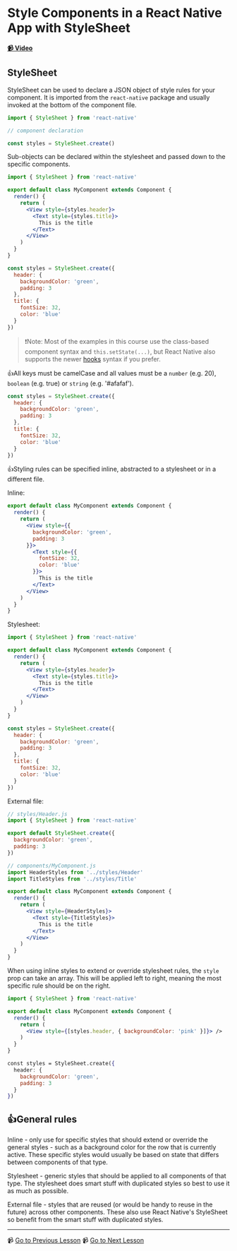 # Style Components in a React Native App with StyleSheet

**[📹 Video](https://egghead.io/lessons/react-native-style-components-in-a-react-native-app-with-stylesheet)**

## StyleSheet

StyleSheet can be used to declare a JSON object of style rules for your component. It is imported from the `react-native` package and usually invoked at the bottom of the component file.

```jsx
import { StyleSheet } from 'react-native'

// component declaration

const styles = StyleSheet.create()
```

Sub-objects can be declared within the stylesheet and passed down to the specific components.

```jsx
import { StyleSheet } from 'react-native'

export default class MyComponent extends Component {
  render() {
    return (
      <View style={styles.header}>
        <Text style={styles.title}>
          This is the title
        </Text>
      </View>
    )
  }
}

const styles = StyleSheet.create({
  header: {
    backgroundColor: 'green',
    padding: 3
  },
  title: {
    fontSize: 32,
    color: 'blue'
  }
})
```

> ❗Note: Most of the examples in this course use the class-based component syntax and `this.setState(...)`, but React Native also supports the newer [hooks](https://reactjs.org/docs/hooks-intro.html) syntax if you prefer.

👍All keys must be camelCase and all values must be a `number` (e.g. 20), `boolean` (e.g. true) or `string` (e.g. '#afafaf').

```jsx
const styles = StyleSheet.create({
  header: {
    backgroundColor: 'green',
    padding: 3
  },
  title: {
    fontSize: 32,
    color: 'blue'
  }
})
```

👍Styling rules can be specified inline, abstracted to a stylesheet or in a different file.

Inline:

```jsx
export default class MyComponent extends Component {
  render() {
    return (
      <View style={{
        backgroundColor: 'green',
        padding: 3
      }}>
        <Text style={{
          fontSize: 32,
          color: 'blue'
        }}>
          This is the title
        </Text>
      </View>
    )
  }
}
```

Stylesheet:

```jsx
import { StyleSheet } from 'react-native'

export default class MyComponent extends Component {
  render() {
    return (
      <View style={styles.header}>
        <Text style={styles.title}>
          This is the title
        </Text>
      </View>
    )
  }
}

const styles = StyleSheet.create({
  header: {
    backgroundColor: 'green',
    padding: 3
  },
  title: {
    fontSize: 32,
    color: 'blue'
  }
})
```

External file:

```jsx
// styles/Header.js
import { StyleSheet } from 'react-native'

export default StyleSheet.create({
  backgroundColor: 'green',
  padding: 3
})
```

```jsx
// components/MyComponent.js
import HeaderStyles from '../styles/Header'
import TitleStyles from '../styles/Title'

export default class MyComponent extends Component {
  render() {
    return (
      <View style={HeaderStyles}>
        <Text style={TitleStyles}>
          This is the title
        </Text>
      </View>
    )
  }
}
```

When using inline styles to extend or override stylesheet rules, the `style` prop can take an array. This will be applied left to right, meaning the most specific rule should be on the right.

```jsx
import { StyleSheet } from 'react-native'

export default class MyComponent extends Component {
  render() {
    return (
      <View style={[styles.header, { backgroundColor: 'pink' }]}> />
    )
  }
}

const styles = StyleSheet.create({
  header: {
    backgroundColor: 'green',
    padding: 3
  }
})
```

## 👍General rules

Inline - only use for specific styles that should extend or override the general styles - such as a background color for the row that is currently active. These specific styles would usually be based on state that differs between components of that type.

Stylesheet - generic styles that should be applied to all components of that type. The stylesheet does smart stuff with duplicated styles so best to use it as much as possible.

External file - styles that are reused (or would be handy to reuse in the future) across other components. These also use React Native's StyleSheet so benefit from the smart stuff with duplicated styles.

---

📹 [Go to Previous Lesson](https://egghead.io/lessons/react-native-layout-react-native-components-with-flexbox)
📹 [Go to Next Lesson](https://egghead.io/lessons/react-native-accept-user-input-with-react-native-textinput)
